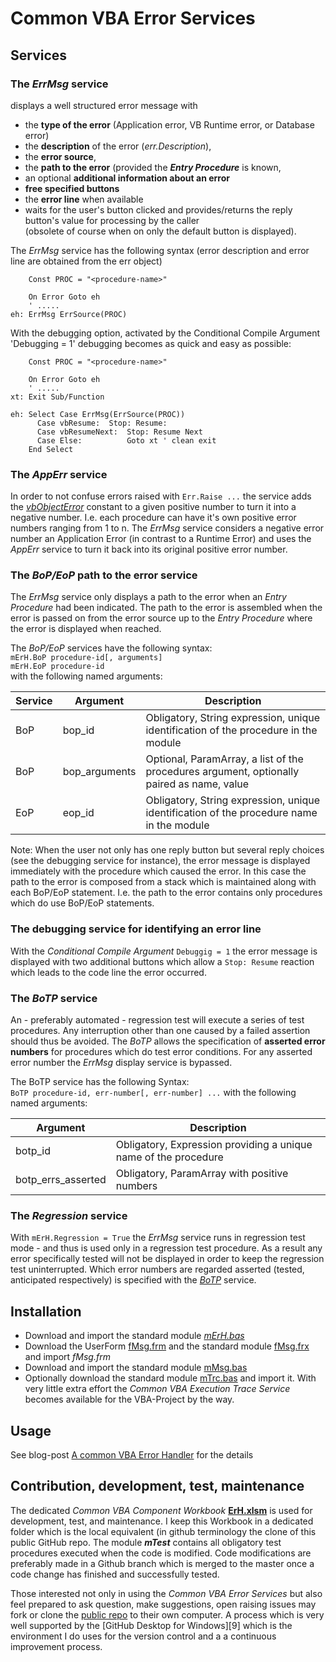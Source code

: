 # Common VBA Error Services

## Services
### The _ErrMsg_ service
displays a well structured error message with
  - the **type of the error** (Application error, VB Runtime error, or Database error) 
  - the **description** of the error (_err.Description_),
  - the **error source**,
  - the **path to the error** (provided the **_Entry Procedure_** is known, 
  - an optional **additional information about an error**
  - **free specified buttons**
  - the **error line** when available
- waits for the user's button clicked and provides/returns the reply button's value for processing by the caller<br>(obsolete of course when on only the default button is displayed).

The _ErrMsg_ service has the following syntax (error description and error line are obtained from the err object)
```VB
    Const PROC = "<procedure-name>"
    
    On Error Goto eh
    ' .....
eh: ErrMsg ErrSource(PROC)
```

With the debugging option, activated by the Conditional Compile Argument 'Debugging = 1' debugging becomes as quick and easy as possible:

```VB
    Const PROC = "<procedure-name>"
    
    On Error Goto eh
    ' .....
xt: Exit Sub/Function 

eh: Select Case ErrMsg(ErrSource(PROC))
      Case vbResume:  Stop: Resume:
      Case vbResumeNext:  Stop: Resume Next
      Case Else:          Goto xt ' clean exit
    End Select
```

### The _AppErr_ service
In order to not confuse errors raised with `Err.Raise ...` the service adds the [_vbObjectError_][7] constant to a given positive number to turn it into a negative number. I.e. each procedure can have it's own positive error numbers ranging from 1 to n. The _ErrMsg_ service considers a negative error number an Application Error (in contrast to a Runtime Error) and uses the _AppErr_ service to turn it back into its original positive error number.

### The _BoP/EoP_ path to the error service
The _ErrMsg_ service only displays a path to the error when an _Entry Procedure_ had been indicated. The path to the error is assembled when the error is passed on from the error source up to the _Entry Procedure_ where the error is displayed when reached.

The _BoP/EoP_ services have the following syntax:<br>
`mErH.BoP procedure-id[, arguments]`<br>
`mErH.EoP procedure-id`<br>
with the following named arguments:

| Service |   Argument   |   Description                                                                             |
| ------- | ------------ | ----------------------------------------------------------------------------------------- |
| BoP     | bop_id       | Obligatory, String expression, unique identification of the procedure in the module       |
| BoP     | bop_arguments| Optional, ParamArray, a list of the procedures argument, optionally paired as name, value |
| EoP     | eop_id       | Obligatory, String expression, unique identification of the procedure name in the module  |

Note: When the user not only has one reply button but several reply choices (see the debugging service for instance), the error message is displayed immediately with the procedure which caused the error. In this case the path to the error is composed from a stack which is maintained along with each BoP/EoP statement. I.e. the path to the error contains only procedures which do use BoP/EoP statements.

### The debugging service for identifying an error line
With the _Conditional Compile Argument_ `Debuggig = 1` the error message is displayed with two additional buttons which allow a `Stop: Resume` reaction which leads to the code line the error occurred.

### The _BoTP_ service
An - preferably automated - regression test will execute a series of test procedures. Any interruption other than one caused by a failed assertion should thus be avoided. The _BoTP_ allows the specification of **asserted error numbers** for procedures which do test error conditions. For any asserted error number the _ErrMsg_ display service is bypassed.

The BoTP service has the following Syntax:<br>
`BoTP procedure-id, err-number[, err-number] ...`
with the following named arguments:

|      Argument     |   Description                                                   |
| ----------------- | --------------------------------------------------------------- |
| botp_id           | Obligatory, Expression providing a unique name of the procedure |
| botp_errs_asserted| Obligatory, ParamArray with positive numbers                    |

### The _Regression_ service
With `mErH.Regression = True` the _ErrMsg_ service runs in regression test mode - and thus is used only in a regression test procedure. As a result any error specifically tested will not be displayed in order to keep the regression test uninterrupted. Which error numbers are regarded asserted (tested, anticipated respectively) is specified with the _[BoTP](#the-botp-service)_ service.

## Installation
- Download and import the standard module  [_mErH.bas_][1]
- Download the UserForm [fMsg.frm][2] and the standard module [fMsg.frx][3] and import _fMsg.frm_
- Download and import the standard module [mMsg.bas][4]
- Optionally download the standard module [mTrc.bas][5] and import it. With very little extra effort the _Common VBA Execution Trace Service_ becomes available for the VBA-Project by the way.

## Usage
See blog-post [A common VBA Error Handler][6] for the details

## Contribution, development, test, maintenance
The dedicated _Common VBA Component Workbook_ **[ErH.xlsm][8]** is used for development, test, and maintenance. I keep this Workbook in a dedicated folder which is the local equivalent (in github terminology the clone of this public GitHub repo. The module **_mTest_** contains all obligatory test procedures executed when the code is modified. Code modifications are preferably made in a Github branch which is merged to the master once a code change has finished and successfully tested.

Those interested not only in using the _Common VBA Error Services_ but also feel prepared to ask question, make suggestions, open raising issues may fork or clone the [public repo][8] to their own computer. A process which is very well supported by the [GitHub Desktop for Windows][9] which is the environment I do uses for the version control and a a continuous improvement process.

[1]:https://gitcdn.link/cdn/warbe-maker/Common-VBA-Error-Services/master/source/mErH.bas
[2]:https://gitcdn.link/cdn/warbe-maker/Common-VBA-Error-Services/master/source/fMsg.frm
[3]:https://gitcdn.link/cdn/warbe-maker/Common-VBA-Error-Services/master/source/fMsg.frx
[4]:https://gitcdn.link/cdn/warbe-maker/Common-VBA-Error-Services/master/source/mMsg.bas
[5]:https://gitcdn.link/cdn/warbe-maker/Common-VBA-Error-Services/master/source/mTrc.bas
[6]:https://warbe-maker.github.io/warbe-maker.github.io/vba/common/error/handling/2021/01/16/Common-VBA-Error-Services.html
[7]:https://docs.microsoft.com/en-us/dotnet/api/microsoft.visualbasic.constants.vbobjecterror?view=netcore-3.1
[8]:https://gitcdn.link/cdn/warbe-maker/Common-VBA-Error-Services/master/source/ErH.xlsm
